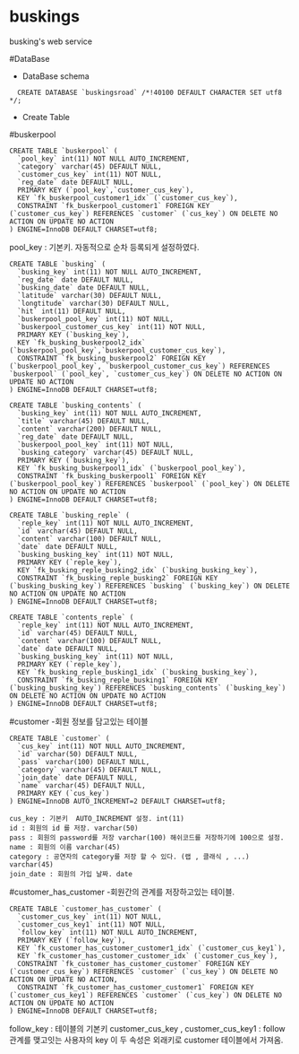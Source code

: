 # buskings
busking's web service  

#DataBase  

- DataBase schema

~~~
  CREATE DATABASE `buskingsroad` /*!40100 DEFAULT CHARACTER SET utf8 */;
~~~~
 
 - Create Table
 
 #buskerpool

~~~~
CREATE TABLE `buskerpool` (
  `pool_key` int(11) NOT NULL AUTO_INCREMENT,  
  `category` varchar(45) DEFAULT NULL,  
  `customer_cus_key` int(11) NOT NULL,  
  `reg_date` date DEFAULT NULL,  
  PRIMARY KEY (`pool_key`,`customer_cus_key`),  
  KEY `fk_buskerpool_customer1_idx` (`customer_cus_key`),  
  CONSTRAINT `fk_buskerpool_customer1` FOREIGN KEY (`customer_cus_key`) REFERENCES `customer` (`cus_key`) ON DELETE NO ACTION ON UPDATE NO ACTION  
) ENGINE=InnoDB DEFAULT CHARSET=utf8;
~~~~
  pool_key  : 기본키.  자동적으로 순차 등록되게 설정하였다.

~~~~
CREATE TABLE `busking` (
  `busking_key` int(11) NOT NULL AUTO_INCREMENT,
  `reg_date` date DEFAULT NULL,
  `busking_date` date DEFAULT NULL,
  `latitude` varchar(30) DEFAULT NULL,
  `longtitude` varchar(30) DEFAULT NULL,
  `hit` int(11) DEFAULT NULL,
  `buskerpool_pool_key` int(11) NOT NULL,
  `buskerpool_customer_cus_key` int(11) NOT NULL,
  PRIMARY KEY (`busking_key`),
  KEY `fk_busking_buskerpool2_idx` (`buskerpool_pool_key`,`buskerpool_customer_cus_key`),
  CONSTRAINT `fk_busking_buskerpool2` FOREIGN KEY (`buskerpool_pool_key`, `buskerpool_customer_cus_key`) REFERENCES `buskerpool` (`pool_key`, `customer_cus_key`) ON DELETE NO ACTION ON UPDATE NO ACTION
) ENGINE=InnoDB DEFAULT CHARSET=utf8;
~~~~

~~~~
CREATE TABLE `busking_contents` (
  `busking_key` int(11) NOT NULL AUTO_INCREMENT,
  `title` varchar(45) DEFAULT NULL,
  `content` varchar(200) DEFAULT NULL,
  `reg_date` date DEFAULT NULL,
  `buskerpool_pool_key` int(11) NOT NULL,
  `busking_category` varchar(45) DEFAULT NULL,
  PRIMARY KEY (`busking_key`),
  KEY `fk_busking_buskerpool1_idx` (`buskerpool_pool_key`),
  CONSTRAINT `fk_busking_buskerpool1` FOREIGN KEY (`buskerpool_pool_key`) REFERENCES `buskerpool` (`pool_key`) ON DELETE NO ACTION ON UPDATE NO ACTION
) ENGINE=InnoDB DEFAULT CHARSET=utf8;
~~~~

~~~~
CREATE TABLE `busking_reple` (
  `reple_key` int(11) NOT NULL AUTO_INCREMENT,
  `id` varchar(45) DEFAULT NULL,
  `content` varchar(100) DEFAULT NULL,
  `date` date DEFAULT NULL,
  `busking_busking_key` int(11) NOT NULL,
  PRIMARY KEY (`reple_key`),
  KEY `fk_busking_reple_busking2_idx` (`busking_busking_key`),
  CONSTRAINT `fk_busking_reple_busking2` FOREIGN KEY (`busking_busking_key`) REFERENCES `busking` (`busking_key`) ON DELETE NO ACTION ON UPDATE NO ACTION
) ENGINE=InnoDB DEFAULT CHARSET=utf8;
~~~~

~~~~
CREATE TABLE `contents_reple` (
  `reple_key` int(11) NOT NULL AUTO_INCREMENT,
  `id` varchar(45) DEFAULT NULL,
  `content` varchar(100) DEFAULT NULL,
  `date` date DEFAULT NULL,
  `busking_busking_key` int(11) NOT NULL,
  PRIMARY KEY (`reple_key`),
  KEY `fk_busking_reple_busking1_idx` (`busking_busking_key`),
  CONSTRAINT `fk_busking_reple_busking1` FOREIGN KEY (`busking_busking_key`) REFERENCES `busking_contents` (`busking_key`) ON DELETE NO ACTION ON UPDATE NO ACTION
) ENGINE=InnoDB DEFAULT CHARSET=utf8;
~~~~

 #customer
  -회원 정보를 담고있는 테이블

~~~~
CREATE TABLE `customer` (
  `cus_key` int(11) NOT NULL AUTO_INCREMENT,
  `id` varchar(50) DEFAULT NULL,
  `pass` varchar(100) DEFAULT NULL,
  `category` varchar(45) DEFAULT NULL,
  `join_date` date DEFAULT NULL,
  `name` varchar(45) DEFAULT NULL,
  PRIMARY KEY (`cus_key`)
) ENGINE=InnoDB AUTO_INCREMENT=2 DEFAULT CHARSET=utf8;
~~~~

	cus_key : 기본키  AUTO_INCREMENT 설정. int(11)
	id : 회원의 id 를 저장. varchar(50)
	pass : 회원의 password를 저장 varchar(100) 해쉬코드를 저장하기에 100으로 설정. 
	name : 회원의 이름 varchar(45)
	category : 공연자의 category를 저장 할 수 있다. (랩 , 클래식 , ...) varchar(45)
	join_date : 회원의 가입 날짜. date

 #customer_has_customer
  -회원간의 관계를 저장하고있는 테이블.

~~~~
CREATE TABLE `customer_has_customer` (
  `customer_cus_key` int(11) NOT NULL,
  `customer_cus_key1` int(11) NOT NULL,
  `follow_key` int(11) NOT NULL AUTO_INCREMENT,
  PRIMARY KEY (`follow_key`),
  KEY `fk_customer_has_customer_customer1_idx` (`customer_cus_key1`),
  KEY `fk_customer_has_customer_customer_idx` (`customer_cus_key`),
  CONSTRAINT `fk_customer_has_customer_customer` FOREIGN KEY (`customer_cus_key`) REFERENCES `customer` (`cus_key`) ON DELETE NO ACTION ON UPDATE NO ACTION,
  CONSTRAINT `fk_customer_has_customer_customer1` FOREIGN KEY (`customer_cus_key1`) REFERENCES `customer` (`cus_key`) ON DELETE NO ACTION ON UPDATE NO ACTION
) ENGINE=InnoDB DEFAULT CHARSET=utf8;
~~~~

follow_key : 테이블의 기본키
customer_cus_key , customer_cus_key1 : follow 관계를 맺고잇는 사용자의 key 이 두 속성은 외래키로 customer 테이블에서 가져옴.  
